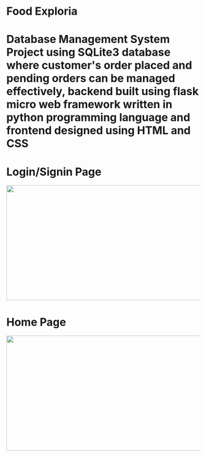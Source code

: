 <h1>Food Exploria</h1>
<h1>Database Management System Project using SQLite3 database where customer's order placed and pending orders can be managed effectively, backend built using flask micro web framework written in python programming language and frontend designed using HTML and CSS</h1>
<h1>Login/Signin Page</h1>
<img height=300 width=800 src="https://github.com/AkankshaGaonkar/Food_Exploria/blob/main/Images/Screenshot%20(352).png" />
<h1>Home Page</h1>
<img height=300 width =800 src="https://github.com/AkankshaGaonkar/Food_Exploria/blob/main/Images/Screenshot%20(381).png" />
